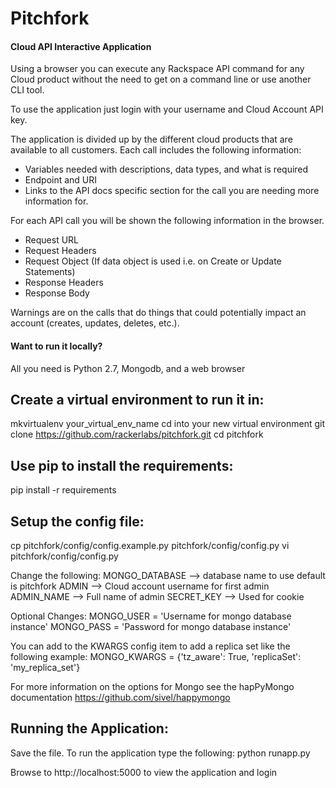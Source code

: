 Pitchfork
=========

#### Cloud API Interactive Application

Using a browser you can execute any Rackspace API command for any Cloud product without the need to get on a command line or use another CLI tool.

To use the application just login with your username and Cloud Account API key.

The application is divided up by the different cloud products that are available to all customers.
Each call includes the following information:
* Variables needed with descriptions, data types, and what is required
* Endpoint and URI
* Links to the API docs specific section for the call you are needing more information for.

For each API call you will be shown the following information in the browser.
* Request URL
* Request Headers
* Request Object (If data object is used i.e. on Create or Update Statements)
* Response Headers
* Response Body

Warnings are on the calls that do things that could potentially impact an account (creates, updates, deletes, etc.).

#### Want to run it locally?
All you need is Python 2.7, Mongodb, and a web browser

## Create a virtual environment to run it in:
mkvirtualenv your_virtual_env_name
cd into your new virtual environment
git clone https://github.com/rackerlabs/pitchfork.git
cd pitchfork

## Use pip to install the requirements:
pip install -r requirements

## Setup the config file:
cp pitchfork/config/config.example.py pitchfork/config/config.py
vi pitchfork/config/config.py

Change the following:
MONGO_DATABASE --> database name to use default is pitchfork
ADMIN --> Cloud account username for first admin
ADMIN_NAME --> Full name of admin
SECRET_KEY --> Used for cookie

Optional Changes:
MONGO_USER = 'Username for mongo database instance'
MONGO_PASS = 'Password for mongo database instance'

You can add to the KWARGS config item to add a replica set like the following example:
MONGO_KWARGS = {'tz_aware': True, 'replicaSet': 'my_replica_set'}

For more information on the options for Mongo see the hapPyMongo documentation
https://github.com/sivel/happymongo

## Running the Application:
Save the file. To run the application type the following:
python runapp.py

Browse to http://localhost:5000 to view the application and login
